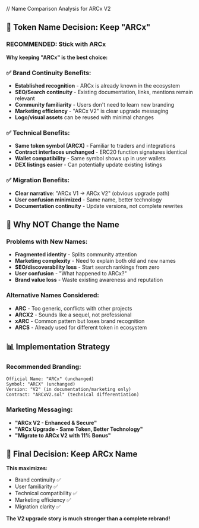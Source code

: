// Name Comparison Analysis for ARCx V2

## 🎯 **Token Name Decision: Keep "ARCx"**

### **RECOMMENDED: Stick with ARCx**

**Why keeping "ARCx" is the best choice:**

### **✅ Brand Continuity Benefits:**
- **Established recognition** - ARCx is already known in the ecosystem
- **SEO/Search continuity** - Existing documentation, links, mentions remain relevant  
- **Community familiarity** - Users don't need to learn new branding
- **Marketing efficiency** - "ARCx V2" is clear upgrade messaging
- **Logo/visual assets** can be reused with minimal changes

### **✅ Technical Benefits:**
- **Same token symbol (ARCX)** - Familiar to traders and integrations
- **Contract interfaces unchanged** - ERC20 function signatures identical
- **Wallet compatibility** - Same symbol shows up in user wallets
- **DEX listings easier** - Can potentially update existing listings

### **✅ Migration Benefits:**
- **Clear narrative**: "ARCx V1 → ARCx V2" (obvious upgrade path)
- **User confusion minimized** - Same name, better technology
- **Documentation continuity** - Update versions, not complete rewrites

## 🚫 **Why NOT Change the Name**

### **Problems with New Names:**
- **Fragmented identity** - Splits community attention
- **Marketing complexity** - Need to explain both old and new names
- **SEO/discoverability loss** - Start search rankings from zero
- **User confusion** - "What happened to ARCx?"
- **Brand value loss** - Waste existing awareness and reputation

### **Alternative Names Considered:**
- **ARC** - Too generic, conflicts with other projects
- **ARCX2** - Sounds like a sequel, not professional  
- **xARC** - Common pattern but loses brand recognition
- **ARCS** - Already used for different token in ecosystem

## 📊 **Implementation Strategy**

### **Recommended Branding:**
```
Official Name: "ARCx" (unchanged)
Symbol: "ARCX" (unchanged)
Version: "V2" (in documentation/marketing only)
Contract: "ARCxV2.sol" (technical differentiation)
```

### **Marketing Messaging:**
- **"ARCx V2 - Enhanced & Secure"**
- **"ARCx Upgrade - Same Token, Better Technology"**
- **"Migrate to ARCx V2 with 11% Bonus"**

## 🎉 **Final Decision: Keep ARCx Name**

**This maximizes:**
- Brand continuity ✅
- User familiarity ✅  
- Technical compatibility ✅
- Marketing efficiency ✅
- Migration clarity ✅

**The V2 upgrade story is much stronger than a complete rebrand!**
